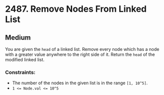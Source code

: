 # 2487. Remove Nodes From Linked List

## Medium

You are given the `head` of a linked list. Remove every node which has a node with a greater value anywhere to the right
side of it. Return the `head` of the modified linked list.

### Constraints:

- The number of the nodes in the given list is in the range `[1, 10^5]`.
- `1 <= Node.val <= 10^5`
